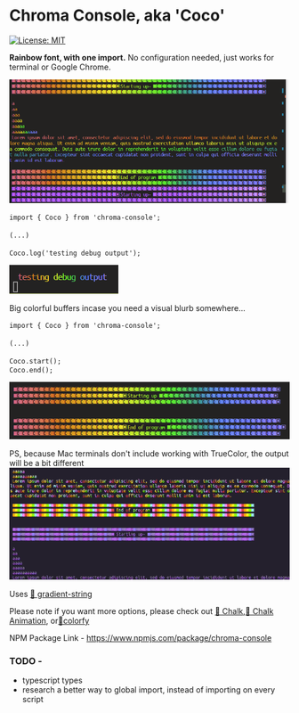 # Chroma Console, aka 'Coco'

[![License: MIT](https://img.shields.io/badge/License-MIT-yellow.svg)](https://opensource.org/licenses/MIT)

**Rainbow font, with one import.** No configuration needed, just works for terminal or Google Chrome.

![alt text](https://github.com/GamesOfSummer/chroma-console/blob/main/Preview.gif?raw=true)

```
import { Coco } from 'chroma-console';

(...)

Coco.log('testing debug output');
```

![alt text](https://github.com/GamesOfSummer/chroma-console/blob/main/TestingOutput.png?raw=true)

Big colorful buffers incase you need a visual blurb somewhere...

```
import { Coco } from 'chroma-console';

(...)

Coco.start();
Coco.end();
```

![alt text](https://github.com/GamesOfSummer/chroma-console/blob/main/TestingOutput2.png?raw=true)

PS, because Mac terminals don't include working with TrueColor, the output will be a bit different
![alt text](https://github.com/GamesOfSummer/chroma-console/blob/main/macPreview.gif?raw=true)

Uses [🔗 gradient-string](https://github.com/bokub/gradient-string)

Please note if you want more options, please check out [🔗 Chalk](https://github.com/chalk/chalk),[🔗 Chalk Animation](https://github.com/bokub/chalk-animation), or[🔗colorfy](https://github.com/kippisone/colorfy)

NPM Package Link - https://www.npmjs.com/package/chroma-console

### TODO -

-   typescript types
-   research a better way to global import, instead of importing on every script
